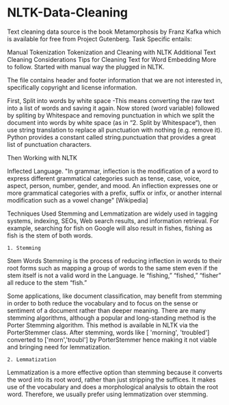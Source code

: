 # NLTK-Data-Cleaning

Text cleaning data source is the book Metamorphosis by Franz Kafka which is available for free from Project Gutenberg. Task Specific entails:

Manual Tokenization
Tokenization and Cleaning with NLTK
Additional Text Cleaning Considerations
Tips for Cleaning Text for Word Embedding
More to follow. Started with manual way the plugged in NLTK.

The file contains header and footer information that we are not interested in, specifically copyright and license information.

First, Split into words by white space -This means converting the raw text into a list of words and saving it again. Now stored (word variable) followed by spliting by Whitespace and removing punctuation in which we split the document into words by white space (as in “2. Split by Whitespace“), then use string translation to replace all punctuation with nothing (e.g. remove it). Python provides a constant called string.punctuation that provides a great list of punctuation characters.

Then Working with NLTK

Inflected Language.
"In grammar, inflection is the modification of a word to express different grammatical categories such as tense, case, voice, aspect, person, number, gender, and mood. An inflection expresses one or more grammatical categories with a prefix, suffix or infix, or another internal modification such as a vowel change" [Wikipedia]

Techniques Used
Stemming and Lemmatization are widely used in tagging systems, indexing, SEOs, Web search results, and information retrieval. For example, searching for fish on Google will also result in fishes, fishing as fish is the stem of both words.

    1. Stemming
Stem Words Stemming is the process of reducing inflection in words to their root forms such as mapping a group of words to the same stem even if the stem itself is not a valid word in the Language. Ie “fishing,” “fished,” “fisher” all reduce to the stem “fish.”

Some applications, like document classification, may benefit from stemming in order to both reduce the vocabulary and to focus on the sense or sentiment of a document rather than deeper meaning. There are many stemming algorithms, although a popular and long-standing method is the Porter Stemming algorithm. This method is available in NLTK via the PorterStemmer class. After stemming, words like [ 'morning', 'troubled'] converted to ['morn','troubl'] by PorterStemmer hence making it not viable and bringing need for lemmatization.

    2. Lemmatization
Lemmatization is a more effective option than stemming because it converts the word into its root word, rather than just stripping the suffices. It makes use of the vocabulary and does a morphological analysis to obtain the root word. Therefore, we usually prefer using lemmatization over stemming.

